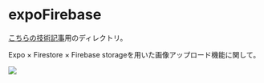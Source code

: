 # expoFirebase
<a href="https://qiita.com/matinana/items/c6270503f47498e3d5ce" target="_blank" rel="noopener noreferrer">こちらの技術記事</a>用のディレクトリ。

Expo × Firestore × Firebase storageを用いた画像アップロード機能に関して。

![](https://paper-attachments.dropbox.com/s_8AA2D39648B42347FD356E63E7DE527736C77DFC141C11EEDA3D647BDB881D28_1568201104187_topdemo2.gif)
